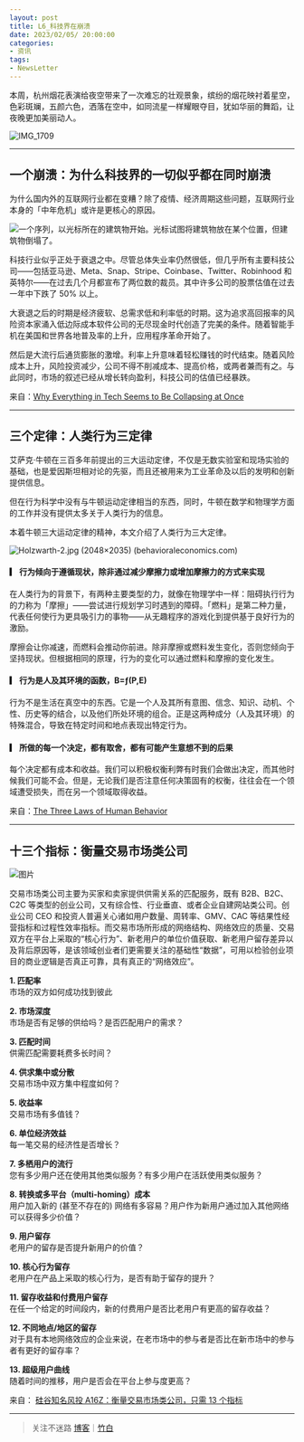```yaml
---
layout: post
title: L6_科技界在崩溃
date: 2023/02/05/ 20:00:00
categories:
- 资讯
tags:
- NewsLetter
---
```


本周，杭州烟花表演给夜空带来了一次难忘的壮观景象，缤纷的烟花映衬着星空，色彩斑斓，五颜六色，洒落在空中，如同流星一样耀眼夺目，犹如华丽的舞蹈，让夜晚更加美丽动人。

![IMG_1709](https://pics.naaln.com/blog/2023-02-08-9bed20.jpeg-basicBlog)

---

## 一个崩溃：为什么科技界的一切似乎都在同时崩溃

为什么国内外的互联网行业都在变糟？除了疫情、经济周期这些问题，互联网行业本身的「中年危机」或许是更核心的原因。

![一个序列，以光标所在的建筑物开始。光标试图将建筑物放在某个位置，但建筑物倒塌了。](https://pics.naaln.com/blog/2023-02-08-original.jpg-basicBlog)

科技行业似乎正处于衰退之中。尽管总体失业率仍然很低，但几乎所有主要科技公司——包括亚马逊、Meta、Snap、Stripe、Coinbase、Twitter、Robinhood 和英特尔——在过去几个月都宣布了两位数的裁员。其中许多公司的股票估值在过去一年中下跌了 50% 以上。

大衰退之后的时期是经济疲软、总需求低和利率低的时期。这为追求高回报率的风险资本家涌入低边际成本软件公司的无尽现金时代创造了完美的条件。随着智能手机在美国和世界各地普及率的上升，应用程序革命开始了。

然后是大流行后通货膨胀的激增。利率上升意味着轻松赚钱的时代结束。随着风险成本上升，风险投资减少，公司不得不削减成本、提高价格，或两者兼而有之。与此同时，市场的叙述已经从增长转向盈利，科技公司的估值已经暴跌。

来自：[Why Everything in Tech Seems to Be Collapsing at Once](https://www.theatlantic.com/newsletters/archive/2022/11/tech-industry-mass-layoffs-recession-twitter/672150/)

---

## 三个定律：人类行为三定律

艾萨克·牛顿在三百多年前提出的三大运动定律，不仅是无数实验室和现场实验的基础，也是爱因斯坦相对论的先驱，而且还被用来为工业革命及以后的发明和创新提供信息。

但在行为科学中没有与牛顿运动定律相当的东西，同时，牛顿在数学和物理学方面的工作并没有提供太多关于人类行为的信息。

本着牛顿三大运动定律的精神，本文介绍了人类行为三大定律。

![Holzwarth-2.jpg (2048×2035) (behavioraleconomics.com)](https://pics.naaln.com/blog/2023-02-08-Holzwarth-2.jpg-basicBlog)

#### ▎ 行为倾向于遵循现状，除非通过减少摩擦力或增加摩擦力的方式来实现

在人类行为的背景下，有两种主要类型的力，就像在物理学中一样：阻碍执行行为的力称为「摩擦」——尝试进行规划学习时遇到的障碍。「燃料」是第二种力量，代表任何使行为更具吸引力的事物——从无趣程序的游戏化到提供基于良好行为的激励。

摩擦会让你减速，而燃料会推动你前进。除非摩擦或燃料发生变化，否则您倾向于坚持现状。但根据相同的原理，行为的变化可以通过燃料和摩擦的变化发生。

#### ▎ 行为是人及其环境的函数，B=ƒ(P,E)

行为不是生活在真空中的东西。它是一个人及其所有意图、信念、知识、动机、个性、历史等的结合，以及他们所处环境的组合。正是这两种成分（人及其环境）的特殊混合，导致在特定时间和地点表现出特定行为。

#### ▎ 所做的每一个决定，都有取舍，都有可能产生意想不到的后果

每个决定都有成本和收益。我们可以积极权衡利弊有时我们会做出决定，而其他时候我们可能不会。但是，无论我们是否注意任何决策固有的权衡，往往会在一个领域遭受损失，而在另一个领域取得收益。

来自：[The Three Laws of Human Behavior](https://www.behavioraleconomics.com/the-three-laws-of-human-behavior/)

---

## 十三个指标：衡量交易市场类公司

![图片](https://pics.naaln.com/blog/2023-02-08-640.jpeg-basicBlog)

交易市场类公司主要为买家和卖家提供供需关系的匹配服务，既有 B2B、B2C、C2C 等类型的创业公司，又有综合性、行业垂直、或者企业自建网站类公司。创业公司 CEO 和投资人普遍关心诸如用户数量、周转率、GMV、CAC 等结果性经营指标和过程性效率指标。而交易市场所形成的网络结构、网络效应的质量、交易双方在平台上采取的“核心行为”、新老用户的单位价值获取、新老用户留存差异以及背后原因等，是该领域创业者们更需要关注的基础性“数据”，可用以检验创业项目的商业逻辑是否真正可靠，具有真正的“网络效应”。

**1. 匹配率**  
市场的双方如何成功找到彼此

**2. 市场深度**  
市场是否有足够的供给吗？是否匹配用户的需求？

**3. 匹配时间**  
供需匹配需要耗费多长时间？

**4. 供求集中或分散**  
交易市场中双方集中程度如何？

**5. 收益率**  
交易市场有多值钱？

**6. 单位经济效益**  
每一笔交易的经济性是否增长？

**7. 多栖用户的流行**  
您有多少用户还在使用其他类似服务？有多少用户在活跃使用类似服务？

**8. 转换或多平台（multi-homing）成本**  
用户加入新的 (甚至不存在的) 网络有多容易？用户作为新用户通过加入其他网络可以获得多少价值？

**9. 用户留存**  
老用户的留存是否提升新用户的价值？

**10. 核心行为留存**  
老用户在产品上采取的核心行为，是否有助于留存的提升？

**11. 留存收益和付费用户留存**  
在任一个给定的时间段内，新的付费用户是否比老用户有更高的留存收益？

**12. 不同地点/地区的留存**  
对于具有本地网络效应的企业来说，在老市场中的参与者是否比在新市场中的参与者有更好的留存率？

**13. 超级用户曲线**  
随着时间的推移，用户是否会在平台上参与度更高？

来自： [硅谷知名风投 A16Z：衡量交易市场类公司，只需 13 个指标](https://mp.weixin.qq.com/s/VQN6We-FqpQV5cnP6pt7Bg)

---

> 关注不迷路 [博客](https://blog.naaln.com/)｜[竹白](https://space.zhubai.love/)
